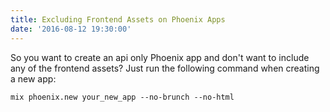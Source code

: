 ```yaml
---
title: Excluding Frontend Assets on Phoenix Apps
date: '2016-08-12 19:30:00'
---
```


So you want to create an api only Phoenix app and don't want to include any of the frontend assets?  Just run the following command when creating a new app:

`mix phoenix.new your_new_app --no-brunch --no-html`
